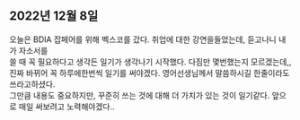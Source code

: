 ## **2022년 12월 8일**

오늘은 BDIA 잡페어를 위해 벡스코를 갔다. 취업에 대한 강연을들었는데, 듣고나니 내가 자소서를  
쓸 때 꼭 필요하다고 생각든 일기가 생각나기 시작했다. 다짐만 몇번했는지 모르겠는데,,  
진짜 바뀌어 꼭 하루에한번씩 일기를 써야겠다. 영어선생님께서 말씀하시길 한줄이라도 쓰라고하셨다.  
그만큼 내용도 중요하지만, 꾸준히 쓰는 것에 대해 더 가치가 있는 것이 일기같다. 앞으로 매일 써보려고 노력해야겠다..
